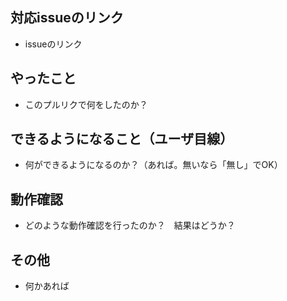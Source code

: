 ## 対応issueのリンク

* issueのリンク

## やったこと

* このプルリクで何をしたのか？


## できるようになること（ユーザ目線）

* 何ができるようになるのか？（あれば。無いなら「無し」でOK）

## 動作確認

* どのような動作確認を行ったのか？　結果はどうか？

## その他

* 何かあれば